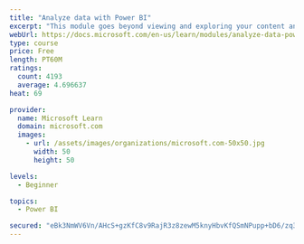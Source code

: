 ```yaml
---
title: "Analyze data with Power BI"
excerpt: "This module goes beyond viewing and exploring your content and explains how to interact with it by working with reports and dashboards to uncover and share new business insights."
webUrl: https://docs.microsoft.com/en-us/learn/modules/analyze-data-power-bi/
type: course
price: Free
length: PT60M
ratings:
  count: 4193
  average: 4.696637
heat: 69

provider:
  name: Microsoft Learn
  domain: microsoft.com
  images:
    - url: /assets/images/organizations/microsoft.com-50x50.jpg
      width: 50
      height: 50

levels:
  - Beginner

topics:
  - Power BI

secured: "eBk3NmWV6Vn/AHcS+gzKfC8v9RajR3z8zewM5knyHbvKfQSmNPupp+bD6/zq3HQLlOSANuF16Y2bmSZCJMwdGDMsI94QFnxMaP5FPsyEgHtxJXfpQK2Hx5MEMYKAV+0ZLFDtJCzjSTBSAFPDSEZ7TFFRNI9n+hqFif92RAd1skuaw8balkOa9QnvyC0BvuQCtrXaO6zmhnVkTAv9vyUMoWBKDhoYp7XwIOwQb1VhbaAs2WpaPbnDTSW8sPqfuEyIQObyjNpxs945fvgv3JZ/lgSJ+HCoeK8yaPa8xMCPatyCE9GOFrLw6HArZjvCCnIos6b+OYAs2r0EWmB4OD1GIJL6Hw6aomw4MO5Ra43o12UKZFKTPlUwDp5SDlr+QRVE0Vpa4eWO1QJ18bC8g86NBQ==;9d+m2GL3qcuuv9bhn8bGUQ=="
---
```


